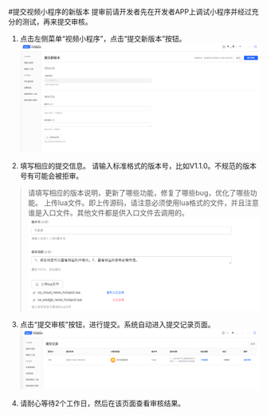 #提交视频小程序的新版本
提审前请开发者先在开发者APP上调试小程序并经过充分的测试，再来提交审核。
   
1. 点击左侧菜单“视频小程序”，点击“提交新版本”按钮。
![](./image/Xnip2019-11-01_14-55-13.png)

2. 填写相应的提交信息。 请输入标准格式的版本号，比如V1.1.0。不规范的版本号有可能会被拒审。  
>请填写相应的版本说明，更新了哪些功能，修复了哪些bug，优化了哪些功能。 
>上传lua文件。即上传源码，请注意必须使用lua格式的文件，并且注意谁是入口文件。其他文件都是供入口文件去调用的。
![](./image/Xnip2019-11-01_15-43-39.png)

3. 点击“提交审核”按钮，进行提交。系统自动进入提交记录页面。
![](./image/Xnip2019-11-01_15-52-32.png)

4. 请耐心等待2个工作日，然后在该页面查看审核结果。